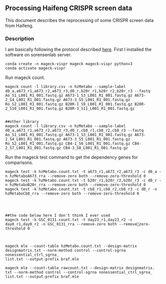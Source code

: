 ## Processing Haifeng CRISPR screen data

This document describes the reprocessing of some CRISPR screen data from Haifeng.

### Description

I am basically following the protocol described [here](https://www.nature.com/articles/s41596-018-0113-7). First I installed the software on sorensenlab server.

```shell
conda create -n mageck-vispr mageck mageck-vispr python=3
conda activate mageck-vispr
```

Run mageck count.

```shell
mageck count -l library.csv -n hzMetabo --sample-label d0_a,a673_r1,a673_r2,a673_r3,d0_r,b20r_r1,b20r_r2,b20r_r3 --fastq Ao_S1_L001_R1_001.fastq.gz A673-1_S3_L001_R1_001.fastq.gz A673-2_S4_L001_R1_001.fastq.gz A673-3_S5_L001_R1_001.fastq.gz Ro_S2_L001_R1_001.fastq.gz B20R-1_S9_L001_R1_001.fastq.gz B20R-2_S10_L001_R1_001.fastq.gz B20R-3_S11_L001_R1_001.fastq.gz


##other library
mageck count -l library.csv -n hzMetabo --sample-label d0_a,a673_r1,a673_r2,a673_r3,d0_r,cb8_r1,cb8_r2,cb8_r3 --fastq Ao_S1_L001_R1_001.fastq.gz A673-1_S3_L001_R1_001.fastq.gz A673-2_S4_L001_R1_001.fastq.gz A673-3_S5_L001_R1_001.fastq.gz Ro_S2_L001_R1_001.fastq.gz CB4-1_S6_L001_R1_001.fastq.gz CB4-2_S7_L001_R1_001.fastq.gz CB4-3_S8_L001_R1_001.fastq.gz
```

Run the mageck test command to get the dependency genes for comparisons.

```shell
mageck test -k hzMetabo.count.txt -t a673_r1,a673_r2,a673_r3 -c d0_a -n hzMetaboA673_rra --remove-zero both --remove-zero-threshold 0
mageck test -k hzMetabo.count.txt -t b20r_r1,b20r_r2,b20r_r3 -c d0_r -n hzMetaboB20r_rra --remove-zero both --remove-zero-threshold 0
mageck test -k hzMetabo.count.txt -t cb8_r1,cb8_r2,cb8_r3 -c d0_r -n hzMetaboCb8_rra --remove-zero both --remove-zero-threshold 0




##the code below here I don't think I ever used
mageck test -k GSC_0131.count.txt -t day23_r1,day23_r2 -c
day0_r1,day0_r2 -n GSC_0131_rra --remove-zero both --removezero-threshold 0



mageck mle --count-table hzMetabo.count.txt --design-matrix designmatrix.txt --norm-method control --control-sgrna nonessential_ctrl_sgrna_
list.txt --output-prefix braf.mle

mageck mle --count-table rawcount.txt --design-matrix designmatrix.
txt --norm-method control --control-sgrna nonessential_ctrl_sgrna_
list.txt --output-prefix braf.mle

```